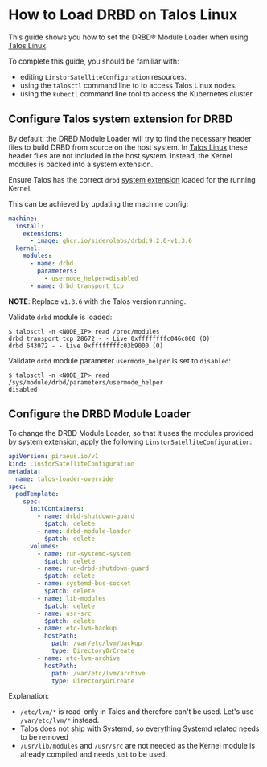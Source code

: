 # How to Load DRBD on Talos Linux

This guide shows you how to set the DRBD® Module Loader when using [Talos Linux].

To complete this guide, you should be familiar with:

* editing `LinstorSatelliteConfiguration` resources.
* using the `talosctl` command line to to access Talos Linux nodes.
* using the `kubectl` command line tool to access the Kubernetes cluster.

## Configure Talos system extension for DRBD

By default, the DRBD Module Loader will try to find the necessary header files to build DRBD from source on the host system. In [Talos Linux] these header files are not included in the host system. Instead, the Kernel modules is packed into a system extension.

Ensure Talos has the correct `drbd` [system extension](https://github.com/siderolabs/extensions) loaded for the running Kernel.

This can be achieved by updating the machine config:

```yaml
machine:
  install:
    extensions:
      - image: ghcr.io/siderolabs/drbd:9.2.0-v1.3.6
  kernel:
    modules:
      - name: drbd
        parameters:
          - usermode_helper=disabled
      - name: drbd_transport_tcp
```
**NOTE**: Replace `v1.3.6` with the Talos version running.

Validate `drbd` module is loaded:
```shell
$ talosctl -n <NODE_IP> read /proc/modules
drbd_transport_tcp 28672 - - Live 0xffffffffc046c000 (O)
drbd 643072 - - Live 0xffffffffc03b9000 (O)
```

Validate `drbd` module parameter `usermode_helper` is set to `disabled`:
```shell
$ talosctl -n <NODE_IP> read /sys/module/drbd/parameters/usermode_helper
disabled
```

## Configure the DRBD Module Loader

To change the DRBD Module Loader, so that it uses the modules provided by system extension, apply the following `LinstorSatelliteConfiguration`:

```yaml
apiVersion: piraeus.io/v1
kind: LinstorSatelliteConfiguration
metadata:
  name: talos-loader-override
spec:
  podTemplate:
    spec:
      initContainers:
        - name: drbd-shutdown-guard
          $patch: delete
        - name: drbd-module-loader
          $patch: delete
      volumes:
        - name: run-systemd-system
          $patch: delete
        - name: run-drbd-shutdown-guard
          $patch: delete
        - name: systemd-bus-socket
          $patch: delete
        - name: lib-modules
          $patch: delete
        - name: usr-src
          $patch: delete
        - name: etc-lvm-backup
          hostPath:
            path: /var/etc/lvm/backup
            type: DirectoryOrCreate
        - name: etc-lvm-archive
          hostPath:
            path: /var/etc/lvm/archive
            type: DirectoryOrCreate
```

Explanation:

- `/etc/lvm/*` is read-only in Talos and therefore can't be used. Let's use `/var/etc/lvm/*` instead.
- Talos does not ship with Systemd, so everything Systemd related needs to be removed
- `/usr/lib/modules` and `/usr/src` are not needed as the Kernel module is already compiled and needs just to be used.

[Talos Linux]: https://talos.dev
